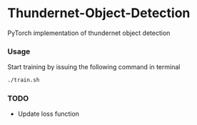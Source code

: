 # Thundernet-Object-Detection
PyTorch implementation of thundernet object detection

### Usage
Start training by issuing the following command in terminal
```bash
./train.sh
```

### TODO
*   Update loss function